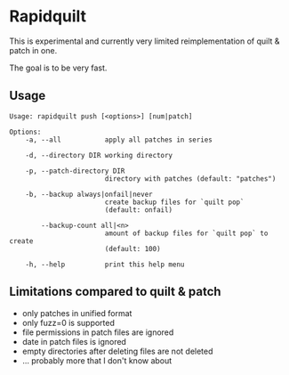 # Rapidquilt

This is experimental and currently very limited reimplementation of quilt & patch in one.

The goal is to be very fast.


## Usage

    Usage: rapidquilt push [<options>] [num|patch]

    Options:
        -a, --all           apply all patches in series

        -d, --directory DIR working directory

        -p, --patch-directory DIR
                            directory with patches (default: "patches")

        -b, --backup always|onfail|never
                            create backup files for `quilt pop`
                            (default: onfail)

            --backup-count all|<n>
                            amount of backup files for `quilt pop` to create
                            (default: 100)

        -h, --help          print this help menu


## Limitations compared to quilt & patch

* only patches in unified format
* only fuzz=0 is supported
* file permissions in patch files are ignored
* date in patch files is ignored
* empty directories after deleting files are not deleted
* ... probably more that I don't know about

